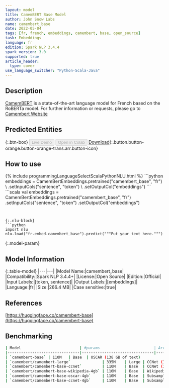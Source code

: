 ```yaml
---
layout: model
title: CamemBERT Base Model
author: John Snow Labs
name: camembert_base
date: 2022-05-04
tags: [fr, french, embeddings, camembert, base, open_source]
task: Embeddings
language: fr
edition: Spark NLP 3.4.4
spark_version: 3.0
supported: true
article_header:
  type: cover
use_language_switcher: "Python-Scala-Java"
---
```


## Description

[CamemBERT](https://arxiv.org/abs/1911.03894) is a state-of-the-art language model for French based on the RoBERTa model.
For further information or requests, please go to [Camembert Website](https://camembert-model.fr/)

## Predicted Entities



{:.btn-box}
<button class="button button-orange" disabled>Live Demo</button>
<button class="button button-orange" disabled>Open in Colab</button>
[Download](https://s3.amazonaws.com/auxdata.johnsnowlabs.com/public/models/camembert_base_fr_3.4.4_3.0_1651672362149.zip){:.button.button-orange.button-orange-trans.arr.button-icon}

## How to use



<div class="tabs-box" markdown="1">
{% include programmingLanguageSelectScalaPythonNLU.html %}
```python
embeddings = CamemBertEmbeddings.pretrained("camembert_base", "fr") \
      .setInputCols("sentence", "token") \
      .setOutputCol("embeddings")
```
```scala
val embeddings = CamemBertEmbeddings.pretrained("camembert_base", "fr")
      .setInputCols("sentence", "token")
      .setOutputCol("embeddings")

```


{:.nlu-block}
```python
import nlu
nlu.load("fr.embed.camembert_base").predict("""Put your text here.""")
```

</div>

{:.model-param}
## Model Information

{:.table-model}
|---|---|
|Model Name:|camembert_base|
|Compatibility:|Spark NLP 3.4.4+|
|License:|Open Source|
|Edition:|Official|
|Input Labels:|[token, sentence]|
|Output Labels:|[embeddings]|
|Language:|fr|
|Size:|266.4 MB|
|Case sensitive:|true|

## References

[https://huggingface.co/camembert-base](https://huggingface.co/camembert-base)

## Benchmarking

```bash
| Model                          | #params                        | Arch. | Training data                     |
|--------------------------------|--------------------------------|-------|-----------------------------------|
| `camembert-base` | 110M   | Base  | OSCAR (138 GB of text)            |
| `camembert/camembert-large`              | 335M    | Large | CCNet (135 GB of text)            |
| `camembert/camembert-base-ccnet`         | 110M    | Base  | CCNet (135 GB of text)            |
| `camembert/camembert-base-wikipedia-4gb` | 110M    | Base  | Wikipedia (4 GB of text)          |
| `camembert/camembert-base-oscar-4gb`     | 110M    | Base  | Subsample of OSCAR (4 GB of text) |
| `camembert/camembert-base-ccnet-4gb`     | 110M    | Base  | Subsample of CCNet (4 GB of text) |
```